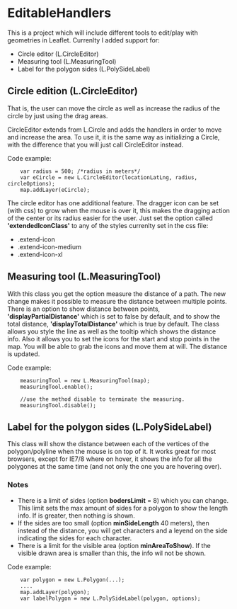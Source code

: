 # EditableHandlers #

This is a project which will include different tools to edit/play with geometries in Leaflet.
Currenlty I added support for:

+ Circle editor (L.CircleEditor)
+ Measuring tool (L.MeasuringTool)
+ Label for the polygon sides (L.PolySideLabel)

## Circle edition (L.CircleEditor) ##
That is, the user can move the circle as well as increase the radius of the circle by just using the drag areas.

CircleEditor extends from L.Circle and adds the handlers in order to move and increase the area.
To use it, it is the same way as initializing a Circle, with the difference that you will just call CircleEditor instead.

Code example:

```
    var radius = 500; /*radius in meters*/
    var eCircle = new L.CircleEditor(locationLatLng, radius, circleOptions);
    map.addLayer(eCircle);
```

The circle editor has one additional feature. The dragger icon can be set (with css) to grow when the mouse is over it, this makes the dragging action of the center or its radius easier for the user. Just set the option called __'extendedIconClass'__ to any of the styles currenlty set in the css file:

+ .extend-icon
+ .extend-icon-medium
+ .extend-icon-xl


## Measuring tool (L.MeasuringTool) ##
With this class you get the option measure the distance of a path.
The new change makes it possible to measure the distance between multiple points.
There is an option to show distance between points, __'displayPartialDistance'__ which is set to false by default, and to show the total distance, __'displayTotalDistance'__ which is true by default.
The class allows you style the line as well as the tooltip which shows the distance info.
Also it allows you to set the icons for the start and stop points in the map.
You will be able to grab the icons and move them at will. The distance is updated.

Code example:

```
    measuringTool = new L.MeasuringTool(map);
    measuringTool.enable();
	
    //use the method disable to terminate the measuring.
    measuringTool.disable();
```


## Label for the polygon sides (L.PolySideLabel) ##
This class will show the distance between each of the vertices of the polygon/polyline when the mouse is on top of it.
It works great for most browsers, except for IE7/8 where on hover, it shows the info for all the polygones at the same time (and not only the one you are hovering over).

### Notes ###
* There is a limit of sides (option __bodersLimit__ = 8) which you can change. This limit sets the max amount of sides for a polygon to show the length info. If is greater, then nothing is shown.
* If the sides are too small (option __minSideLength__ 40 meters), then instead of the distance, you will get characters and a leyend on the side indicating the sides for each character.
* There is a limit for the visible area (option __minAreaToShow__). If the visible drawn area is smaller than this, the info wil not be shown.

Code example:

```
    var polygon = new L.Polygon(...);
    ....
    map.addLayer(polygon);
    var labelPolygon = new L.PolySideLabel(polygon, options);
```

